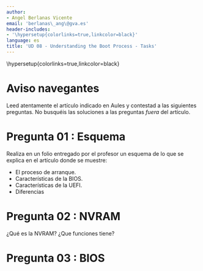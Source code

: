 ```yaml
---
author:
- Angel Berlanas Vicente
email: 'berlanas\_ang\@gva.es'
header-includes:
- '\hypersetup{colorlinks=true,linkcolor=black}'
language: es
title: 'UD 08 - Understanding the Boot Process - Tasks'
---
```


\hypersetup{colorlinks=true,linkcolor=black}

Aviso navegantes
================

Leed atentamente el artículo indicado en Aules y contestad a las
siguientes preguntas. No busquéis las soluciones a las preguntas *fuera*
del artículo.

Pregunta 01 : Esquema
=====================

Realiza en un folio entregado por el profesor un esquema de lo que se
explica en el artículo donde se muestre:

-   El proceso de arranque.
-   Características de la BIOS.
-   Características de la UEFI.
-   Diferencias

Pregunta 02 : NVRAM
===================

¿Qué es la NVRAM? ¿Que funciones tiene?

Pregunta 03 : BIOS
==================
